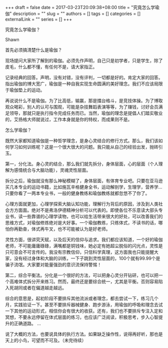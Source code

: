 +++
draft = false
date = 2017-03-23T20:09:38+08:00
title = "究竟怎么学瑜伽"
description = ""
slug = ""
authors = []
tags = []
categories = []
externalLink = ""
series = []
+++

究竟怎么学瑜伽？

 Shawn 

首先必须搞清楚什么是瑜伽？

现场提问大家所了解到的瑜伽。必须先作声明，自己只是初学者，只是学生，除了皮毛，什么都不懂，有任何不是，请大家指正。

记录经典的回答。声明，没有对错，没有评判，一切都是好的。肯定大家的回答。指出瑜伽的博大宽广，瑜伽是一种自我实现生命圆满的美好理念。我们不应该局限于瑜伽垫上的运动。

再说说什么不是瑜伽。为了比高低，输赢，那是擂台格斗，是竞技体操。为了博取观众喝彩，别人的认可与围观，可能是杂技舞蹈表演等等，为了赚钱，讨好会员满足领导，那就只是执行指令完成任务而已。当然，瑜伽的理念是提倡人们踏实敬业的，艾扬格大师就说过，工作本身就是你的特权，而成果则不是。

怎么学瑜伽？

既然大家都知道瑜伽是一种哲学理念，是身心灵结合的修行方式。那么，我们该如何学习如何训练呢？这是一个很大很大的问题。我只能从自己的经验出发，抛砖引玉。

第一，分化法。身心灵的结合，那么我们就先拆分，身体层面，心的层面（个人理解为感情统合与大脑功能），灵魂灵性层面。

拆分之后，瑜伽就没有那么神秘模糊了，身体层面，有体育专业吧。只要在亚马逊买几本专业的运动书籍，比如施瓦辛格健身全书，运动解剖学，生理学，营养学…只要你看了一两本专业书，一般的健身教练和瑜伽教练就都忽悠不了你了。

心理方面就更加，心理学探索大脑认知功能，理解行为背后的原因，涉及到人类社会方方面面。绝对不是弗洛伊德精神分析可以代表的。即使各位不乐意读大部头专业书，读一些靠谱的心理学读物，也可以给生活带来很大的好处，可以改善我们的思维方式，对瑜伽修炼绝对是大好事。一个瑜伽教练，只练体式，不读书的话，哪怕你再勤奋，体式再牛叉，也不可能被认为是好老师。

灵性方面，很讲究天赋，以及后天的信仰与追求。我们都应该知道，一个好的瑜伽老师，不可能庸庸碌碌，满嘴都是铜钱味，她必定有她超尘脱俗的闪光点，灵性是只可意会不可言传的。我没有宗教信仰，只信科学真理，这方面我也只能提醒大家，没有经过身体和大脑的训练，一下子跳到灵性层面的，100个就有99.99个是骗子流氓。大家要对能量强劲的意识流保持警惕！

第二，综合平衡法。分化是一个很好的方法，可以把身心灵分开钻研，也可以把一个高难体式拆分开来练习。然而，最终还是要综合统一，尤其是平衡。否则容易陷入死胡同或者在偏道越走越远。

综合的意思是，起初阶段不要排斥其他流派或者理念，都去尝试一下，练习几个月，实践验证一下。甚至不要排斥器械健身、跑步游泳，用瑜伽的呼吸和理念去试一下其他的运动形式，相信你会有很大的收获。还有，我们也不要排斥专注入定和冥想，不要永远停留在体式层面的练习，也应该广泛阅读，积极思考，步入心智提升的正确道路。
...

说了大概的方法，也要说具体的执行方法。如果缺乏操作性，说得再好听，那也是天上的小鸟，可望而不可及。（未完待续）